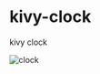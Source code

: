 # kivy-clock
kivy clock 

![clock](https://user-images.githubusercontent.com/8917954/126081043-7bf139f6-33fb-42d4-bab6-b017cbbbd3f6.png)
